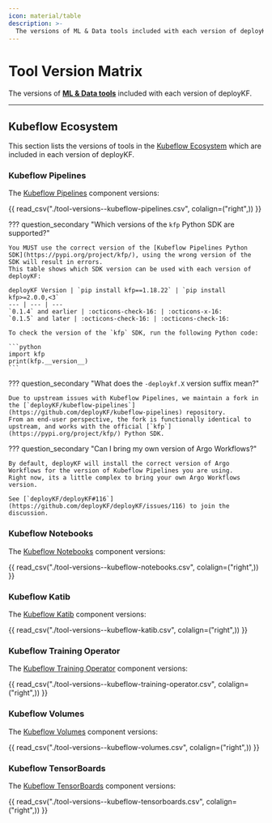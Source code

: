 ```yaml
---
icon: material/table
description: >-
  The versions of ML & Data tools included with each version of deployKF.
---
```


# Tool Version Matrix

The versions of [__ML & Data tools__](../reference/tools.md) included with each version of deployKF.

---

## Kubeflow Ecosystem

This section lists the versions of tools in the [Kubeflow Ecosystem](../reference/tools.md#kubeflow-ecosystem) which are included in each version of deployKF.

### Kubeflow Pipelines

The [Kubeflow Pipelines](../reference/tools.md#kubeflow-pipelines) component versions:

{{ read_csv("./tool-versions--kubeflow-pipelines.csv", colalign=("right",)) }}


??? question_secondary "Which versions of the `kfp` Python SDK are supported?"

    You MUST use the correct version of the [Kubeflow Pipelines Python SDK](https://pypi.org/project/kfp/), using the wrong version of the SDK will result in errors.
    This table shows which SDK version can be used with each version of deployKF:

    deployKF Version | `pip install kfp==1.18.22` | `pip install kfp>=2.0.0,<3`
    --- | --- | ---
    `0.1.4` and earlier | :octicons-check-16: | :octicons-x-16:
    `0.1.5` and later | :octicons-check-16: | :octicons-check-16:

    To check the version of the `kfp` SDK, run the following Python code:

    ```python
    import kfp
    print(kfp.__version__)
    ```

??? question_secondary "What does the `-deploykf.X` version suffix mean?"

    Due to upstream issues with Kubeflow Pipelines, we maintain a fork in the [`deployKF/kubeflow-pipelines`](https://github.com/deployKF/kubeflow-pipelines) repository.
    From an end-user perspective, the fork is functionally identical to upstream, and works with the official [`kfp`](https://pypi.org/project/kfp/) Python SDK.

??? question_secondary "Can I bring my own version of Argo Workflows?"

    By default, deployKF will install the correct version of Argo Workflows for the version of Kubeflow Pipelines you are using.
    Right now, its a little complex to bring your own Argo Workflows version. 

    See [`deployKF/deployKF#116`](https://github.com/deployKF/deployKF/issues/116) to join the discussion.

### Kubeflow Notebooks

The [Kubeflow Notebooks](../reference/tools.md#kubeflow-notebooks) component versions:

{{ read_csv("./tool-versions--kubeflow-notebooks.csv", colalign=("right",)) }}

### Kubeflow Katib

The [Kubeflow Katib](../reference/tools.md#kubeflow-katib) component versions:

{{ read_csv("./tool-versions--kubeflow-katib.csv", colalign=("right",)) }}

### Kubeflow Training Operator

The [Kubeflow Training Operator](../reference/tools.md#kubeflow-training-operator) component versions:

{{ read_csv("./tool-versions--kubeflow-training-operator.csv", colalign=("right",)) }}

### Kubeflow Volumes

The [Kubeflow Volumes](../reference/tools.md#kubeflow-volumes) component versions:

{{ read_csv("./tool-versions--kubeflow-volumes.csv", colalign=("right",)) }}

### Kubeflow TensorBoards

The [Kubeflow TensorBoards](../reference/tools.md#kubeflow-tensorboards) component versions:

{{ read_csv("./tool-versions--kubeflow-tensorboards.csv", colalign=("right",)) }}
